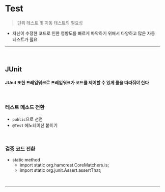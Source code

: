 # Test
> 단위 테스트 및 자동 테스트의 필요성
* 자신이 수정한 코드로 인한 영향도를 빠르게 파악하기 위해서 다양하고 많은 자동 테스트가 필요

<hr>
<br>

## JUnit
#### JUnit 또한 프레임워크로 프레임워크가 코드를 제어할 수 있게 룰을 따라줘야 한다

<br>

### 테스트 메소드 전환
* `public`으로 선언
* `@Test` 에노테이션 붙이기

<br>

### 검증 코드 전환
* static method
  * import static org.hamcrest.CoreMatchers.is;
  * import static org.junit.Assert.assertThat; 

<br>
<hr>
<br>
